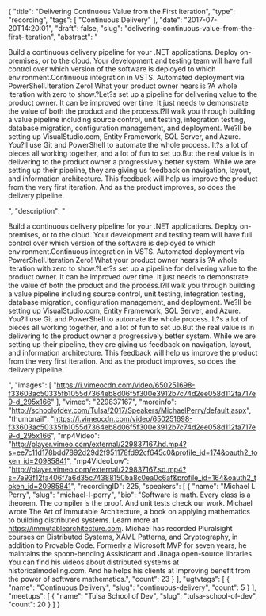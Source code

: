 {
  "title": "Delivering Continuous Value from the First Iteration",
  "type": "recording",
  "tags": [
    "Continuous Delivery"
  ],
  "date": "2017-07-20T14:20:01",
  "draft": false,
  "slug": "delivering-continuous-value-from-the-first-iteration",
  "abstract": "<p>Build a continuous delivery pipeline for your .NET applications. Deploy on-premises, or to the cloud. Your development and testing team will have full control over which version of the software is deployed to which environment.Continuous integration in VSTS. Automated deployment via PowerShell.Iteration Zero! What your product owner hears is ?A whole iteration with zero to show.?Let?s set up a pipeline for delivering value to the product owner. It can be improved over time. It just needs to demonstrate the value of both the product and the process.I?ll walk you through building a value pipeline including source control, unit testing, integration testing, database migration, configuration management, and deployment. We?ll be setting up VisualStudio.com, Entity Framework, SQL Server, and Azure. You?ll use Git and PowerShell to automate the whole process. It?s a lot of pieces all working together, and a lot of fun to set up.But the real value is in delivering to the product owner a progressively better system. While we are setting up their pipeline, they are giving us feedback on navigation, layout, and information architecture. This feedback will help us improve the product from the very first iteration. And as the product improves, so does the delivery pipeline.</p>",
  "description": "<p>Build a continuous delivery pipeline for your .NET applications. Deploy on-premises, or to the cloud. Your development and testing team will have full control over which version of the software is deployed to which environment.Continuous integration in VSTS. Automated deployment via PowerShell.Iteration Zero! What your product owner hears is ?A whole iteration with zero to show.?Let?s set up a pipeline for delivering value to the product owner. It can be improved over time. It just needs to demonstrate the value of both the product and the process.I?ll walk you through building a value pipeline including source control, unit testing, integration testing, database migration, configuration management, and deployment. We?ll be setting up VisualStudio.com, Entity Framework, SQL Server, and Azure. You?ll use Git and PowerShell to automate the whole process. It?s a lot of pieces all working together, and a lot of fun to set up.But the real value is in delivering to the product owner a progressively better system. While we are setting up their pipeline, they are giving us feedback on navigation, layout, and information architecture. This feedback will help us improve the product from the very first iteration. And as the product improves, so does the delivery pipeline.</p>",
  "images": [
    "https://i.vimeocdn.com/video/650251698-f33603ac50335fb1055d7364eb8d06f5f300e3912b7c74d2ee058d112fa717e9-d_295x166"
  ],
  "vimeo": "229837167",
  "moreinfo": "http://schoolofdev.com/Tulsa/2017/Speakers/MichaelPerry/default.aspx",
  "thumbnail": "https://i.vimeocdn.com/video/650251698-f33603ac50335fb1055d7364eb8d06f5f300e3912b7c74d2ee058d112fa717e9-d_295x166",
  "mp4Video": "http://player.vimeo.com/external/229837167.hd.mp4?s=ee7c11d178bdd7892d29d2f951178fd92cf645c0&profile_id=174&oauth2_token_id=20985841",
  "mp4VideoLow": "http://player.vimeo.com/external/229837167.sd.mp4?s=7e93f12fa406f7a6d35c74388150ba8c0ea0c6af&profile_id=164&oauth2_token_id=20985841",
  "recordingID": 225,
  "speakers": [
    {
      "name": "Michael L Perry",
      "slug": "michael-l-perry",
      "bio": "Software is math. Every class is a theorem. The compiler is the proof. And unit tests check our work. Michael wrote The Art of Immutable Architecture, a book on applying mathematics to building distributed systems. Learn more at https://immutablearchitecture.com. Michael has recorded Pluralsight courses on Distributed Systems, XAML Patterns, and Cryptography, in addition to Provable Code. Formerly a Microsoft MVP for seven years, he maintains the spoon-bending Assisticant and Jinaga open-source libraries. You can find his videos about distributed systems at historicalmodeling.com. And he helps his clients at Improving benefit from the power of software mathematics.",
      "count": 23
    }
  ],
  "ugtvtags": [
    {
      "name": "Continuous Delivery",
      "slug": "continuous-delivery",
      "count": 5
    }
  ],
  "meetups": [
    {
      "name": "Tulsa School of Dev",
      "slug": "tulsa-school-of-dev",
      "count": 20
    }
  ]
}